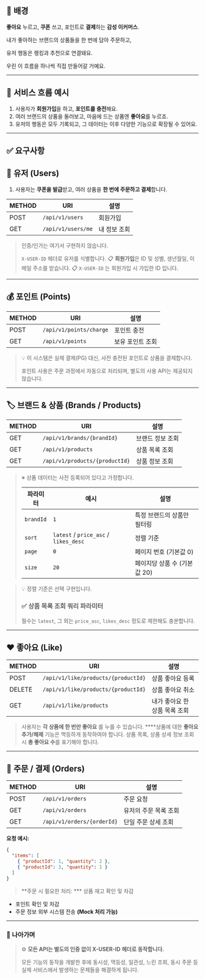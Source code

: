 ## 🎯 배경

**좋아요** 누르고, **쿠폰** 쓰고, 포인트로 **결제**하는 **감성 이커머스**.

내가 좋아하는 브랜드의 상품들을 한 번에 담아 주문하고,

유저 행동은 랭킹과 추천으로 연결돼요.

우린 이 흐름을 하나씩 직접 만들어갈 거예요.

---

## 🧭 서비스 흐름 예시

1. 사용자가 **회원가입**을 하고, **포인트를 충전**해요.
2. 여러 브랜드의 상품을 둘러보고, 마음에 드는 상품엔 **좋아요**를 누르죠.
3. 유저의 행동은 모두 기록되고, 그 데이터는 이후 다양한 기능으로 확장될 수 있어요.

---

## ✅ 요구사항

## 👤 유저 (Users)

1. 사용자는 **쿠폰을 발급**받고, 여러 상품을 **한 번에 주문하고 결제**합니다.

| **METHOD** | **URI** | **설명** |
| --- | --- | --- |
| POST | `/api/v1/users` | 회원가입 |
| GET | `/api/v1/users/me`  | 내 정보 조회 |

> 인증/인가는 여기서 구현하지 않습니다.
>
>
> `X-USER-ID` 헤더로 유저를 식별합니다.
> 📋 **회원가입**은 ID 및 성별, 생년월일, 이메일 주소를 받습니다.
> 📋 `X-USER-ID` 는 회원가입 시 가입한 ID 입니다.
>

---

## 💰 포인트 (Points)

| **METHOD** | **URI** | **설명** |
| --- | --- | --- |
| POST | `/api/v1/points/charge` | 포인트 충전 |
| GET | `/api/v1/points` | 보유 포인트 조회 |

> 💡 이 시스템은 실제 결제(PG) 대신, 사전 충전된 포인트로 상품을 결제합니다.
>
>
> 포인트 사용은 주문 과정에서 자동으로 처리되며, 별도의 사용 API는 제공되지 않습니다.
>

---

## 🏷 브랜드 & 상품 (Brands / Products)

| **METHOD** | **URI** | **설명** |
| --- | --- | --- |
| GET | `/api/v1/brands/{brandId}` | 브랜드 정보 조회 |
| GET | `/api/v1/products` | 상품 목록 조회  |
| GET | `/api/v1/products/{productId}` | 상품 정보 조회 |

> ※ 상품 데이터는 사전 등록되어 있다고 가정합니다.
>
>
>
> | **파라미터** | **예시** | **설명** |
> | --- | --- | --- |
> | `brandId` | `1` | 특정 브랜드의 상품만 필터링 |
> | `sort` | `latest` / `price_asc` / `likes_desc` | 정렬 기준 |
> | `page` | `0` | 페이지 번호 (기본값 0) |
> | `size` | `20` | 페이지당 상품 수 (기본값 20) |

> 💡 정렬 기준은 선택 구현입니다.
>
>
> ### ✅ 상품 목록 조회 쿼리 파라미터
>
> 필수는 `latest`, 그 외는 `price_asc`, `likes_desc` 정도로 제한해도 충분합니다.
>

---

## ❤️ 좋아요 (Like)

| **METHOD** | **URI** | **설명** |
| --- | --- | --- |
| POST | `/api/v1/like/products/{productId}` | 상품 좋아요 등록 |
| DELETE | `/api/v1/like/products/{productId}` | 상품 좋아요 취소 |
| GET | `/api/v1/like/products` | 내가 좋아요 한 상품 목록 조회 |

> 사용자는 **각 상품에 한 번만 좋아요** 를 누를 수 있습니다.
****상품에 대한 **좋아요 추가/해제** 기능은 멱등하게 동작하여야 합니다.
상품 목록, 상품 상세 정보 조회 시 **총 좋아요 수**를 표기해야 합니다.
>

---

## 🧾 주문 / 결제 (Orders)

| **METHOD** | **URI** | **설명** |
| --- | --- | --- |
| POST | `/api/v1/orders` | 주문 요청 |
| GET | `/api/v1/orders` | 유저의 주문 목록 조회 |
| GET | `/api/v1/orders/{orderId}` | 단일 주문 상세 조회 |

**요청 예시:**

```json
{
  "items": [
    { "productId": 1, "quantity": 2 },
    { "productId": 3, "quantity": 1 }
  ]
}
```

> **주문 시 필요한 처리:
*** 상품 재고 확인 및 차감
* 포인트 확인 및 차감
* 주문 정보 외부 시스템 전송 **(Mock 처리 가능)**
>

---

### 📡 나아가며

> ⚙️ **모든 API는 별도의 인증 없이 X-USER-ID 헤더로 동작합니다.**
>
>
> 모든 기능의 동작을 개발한 후에 동시성, 멱등성, 일관성, 느린 조회, 동시 주문 등 실제 서비스에서 발생하는 문제들을 해결하게 됩니다.
>